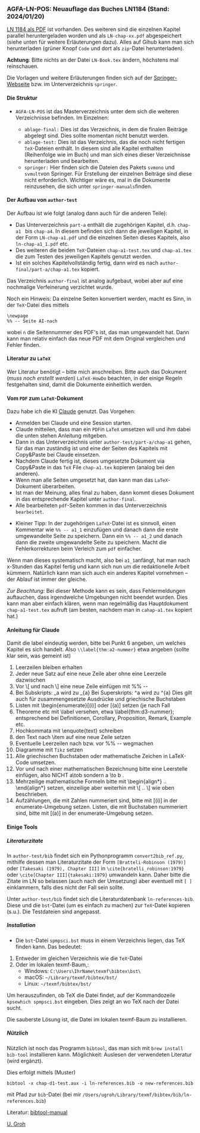 ### AGFA-LN-POS: Neuauflage das Buches LN1184 (Stand: 2024/01/20)

[LN 1184 als PDF](https://github.com/ugroh/AGFA-LN-POS/blob/main/ablage-orig/ln-orig/ln-pos-1184.pdf) ist vorhanden. Des weiteren sind die einzelnen Kapitel parallel heruntergeladen worden und als `LN-chap-xx.pdf` abgespeichert (siehe unten für weitere Erläuterungen dazu). Alles auf Gihub kann man sich herunterladen (grüner Knopf `Code` und dort als `zip`-Datei herunterladen).

__Achtung__: Bitte nichts an der Datei `LN-Book.tex` ändern, höchstens mal reinschauen. 

Die Vorlagen und weitere Erläuterungen finden sich auf der [Springer-Webseite](https://www.springernature.com/gp/authors/campaigns/latex-author-support) bzw. im Unterverzeichnis `springer`. 

#### Die Struktur

* `AGFA-LN-POS` ist das Masterverzeichnis unter dem sich die weiteren Verzeichnisse befinden. Im Einzelnen:

	* `ablage-final:` Dies ist das Verzeichnis, in dem die finalen Beiträge abgelegt sind. Dies sollte momentan nicht benutzt werden. 
	* `ablage-test:` Dies ist das Verzeichnis, das die noch nicht fertigen `TeX`-Dateien enthält. In diesem sind alle Kapitel enthalten (Reihenfolge wie im Buch) und man sich eines dieser Verzeichnisse herunterladen und bearbeiten.
	* `springer:` Hier finden sich die Dateien des Pakets `svmono` und `svmult`von Springer. Für Erstellung der einzelnen Beiträge sind diese nicht erforderlich. Wichtiger wäre es, mal in die Dokumente reinzusehen, die sich unter `springer-manuals`finden. 
	
#### Der Aufbau von `author-test`

Der Aufbau ist wie folgt (analog dann auch für die anderen Teile):

*  Das Unterverzeichnis `part-a` enthält die zugehörigen Kapitel, d.h. `chap-a1 ` bis `chap-a4`. In diesem befinden sich dann die jeweiligen Kapitel, in der Form `LN-chap-a1.pdf` und die einzelnen Seiten dieses Kapitels, also `ln-chap-a1_1.pdf` etc. 
* Des weiteren die beiden `TeX`-Dateien `chap-a1-test.tex` und `chap-a1.tex` die zum Testen des jeweiligen Kapitels genutzt werden. 
* Ist ein solches Kapitelvollständig fertig, dann wird es nach `author-final/part-a/chap-a1.tex` kopiert. 

Das Verzeichnis `author-final` ist analog aufgebaut, wobei aber auf eine nochmalige Verfeinerung verzichtet wurde. 

Noch ein Hinweis: Da einzelne Seiten konvertiert werden, macht es Sinn, in der `TeX`-Datei dies mittels

	\newpage
	%% -- Seite AI-nach
	
wobei `n` die Seitennummer des PDF's ist, das man umgewandelt hat. Dann kann man relativ einfach das neue PDF mit dem Original vergleichen und Fehler finden.

#### Literatur zu `LaTeX`

Wer Literatur benötigt – bitte mich anschreiben. Bitte auch das Dokument (*muss noch erstellt werden*) `LaTeX-HowDo` beachten, in der einige Regeln festgehalten sind, damit die Dokumente einheitlich werden.

#### Vom `PDF` zum `LaTeX`-Dokument

Dazu habe ich  die KI [Claude](http://claude.ai) genutzt. Das Vorgehen:

* Anmelden bei Claude und eine Session starten.
* Claude mitteilen, dass man ein `PDF`in `LaTeX` umsetzen will und ihm dabei die unten stehen Anleitung mitgeben.
* Dann in das Unterverzeichnis unter `author-test/part-a/chap-a1` gehen, für das man zuständig ist und eine der Seiten des Kapitels mit Copy&Paste bei Claude einsetzen.
* Nachdem Claude fertig ist, dieses umgesetzte Dokument via Copy&Paste in das `TeX` File `chap-a1.tex` kopieren (analog bei den anderen).
* Wenn man alle Seiten umgesetzt hat, dan kann man das `LaTeX`-Dokument überarbeiten.
* Ist man der Meinung, alles final zu haben, dann kommt dieses Dokument in das entsprechende Kapitel unter `author-final`.
* Alle bearbeiteten `pdf`-Seiten kommen in das Unterverzeichnis `bearbeitet`. 
+ Kleiner Tipp: In der zugehörigen `LaTeX`-Datei ist es sinnvoll, einen Kommentar wie `%% -- a1_1` einzufügen und danach dann die erste umgewandelte Seite zu speichern. Dann ein `%% -- a1_2` und danach dann die zweite umgewandelte Seite zu speichern. Macht die Fehlerkorrekturen beim Verleich zum `pdf` einfacher.

Wenn man dieses systematisch macht, also bei `a1_1`anfängt, hat man nach x-Stunden das Kapitel fertig und kann sich nun um die redaktionelle Arbeit kümmern. Natürlich kann man sich auch ein anderes Kapitel vornehmen – der Ablauf ist immer der gleiche.

*Zur Beachtung:* Bei dieser Methode kann es sein, dass Fehlermeldungen auftauchen, dass irgendwelche Umgebungen nicht beendet wurden. Dies kann man aber einfach klären, wenn man regelmäßig das Hauptdokument `chap-a1-test.tex` aufruft (am besten, nachdem man in `cahap-a1.tex` kopiert hat.)


#### Anleitung für Claude

Damit die label eindeutig werden, bitte bei Punkt 6 angeben, um welches Kapitel es sich handelt. Also `\\label{thm:a2-nummer}` etwa angeben (sollte klar sein, was gemeint ist)

1. Leerzeilen bleiben erhalten
2. Jeder neue Satz auf eine neue Zeile aber ohne eine Leerzeile dazwischen
3. Vor \\[ und nach \\] eine neue Zeile einfügen mit %% -- 
4. Bei Subskripts: \_a wird zu \_{a}
	Bei Superskripts: ^a wird zu ^{a}
	Dies gilt auch für zusammengesetzte Ausdrücke und griechische Buchstaben
5. Listen mit \\begin{enumerate}[(i)] oder [(a)] setzen (je nach Fall
6. Theoreme etc mit \\label versehen, etwa \\label{thm:d3-nummer}; entsprechend bei Definitionen, Corollary, Proposition, Remark, Example etc.
7. Hochkommata mit \\enquote{text} schreiben
8. den Text nach \\item auf eine neue Zeile setzen
9. Eventuelle Leerzeilen nach bzw. vor %% -- wegmachen
10. Diagramme mit `Tikz` setzen
11. Alle griechischen Buchstaben oder mathematische Zeichen in LaTeX-Code umsetzen.
12. Vor und nach einer mathematischen Bezeichnung bitte eine Leerstelle einfügen, also NICHT a\\tob sondern a \\to b .
13. Mehrzeilige mathematische Formeln bitte mit \\begin{align\*} .. \\end{align\*} setzen, einzeilige aber weiterhin mit \\[ .. \\] wie oben beschrieben. 
13. Aufzählungen, die mit Zahlen nummeriert sind, bitte mit [(i)] in der enumerate-Umgebung setzen. Listen, die mit Buchstaben nummeriert sind, bitte mit [(a)] in der  enumerate-Umgebung setzen. 

#### Einige Tools

##### Literaturzitate

In `author-test/bib` findet sich ein Pythonprogramm `convert2bib_ref.py`, mithilfe dessen man Literaturzitate der Form `[Bratteli-Robinson (1979)]` oder `[Takesaki (1979), Chapter III]` in `\cite{bratelli_robinson:1979}` oder `\cite[Chapter III]{takesaki:1979}` umwandeln kann. Daher bitte die Zitate im LN so belassen (auch nach der Umsetzung) aber eventuell mit `[ ]` einklammern, falls dies nicht der Fall sein sollte.

Unter `author-test/bib` findet sich die Literaturdatenbank `ln-references-bib`. Diese und die `bst`-Datei (um es einfach zu machen) zur `TeX`-Datei kopieren (s.u.). Die Testdateien sind angepasst. 

##### Installation

* Die `bst`-Datei `spmpsci.bst` muss in einem Verzeichnis liegen, das TeX finden kann. Das bedeutet:

1. Entweder im gleichen Verzeichnis wie die `TeX`-Datei
2. Oder im lokalen texmf-Baum,:
   - Windows: `C:\Users\IhrName\texmf\bibtex\bst\`
   - macOS: `~/Library/texmf/bibtex/bst/`
   - Linux: `~/texmf/bibtex/bst/`

Um herauszufinden, ob TeX die Datei findet, auf der Kommandozeile `kpsewhich spmpsci.bst` eingeben. Dies zeigt an wo TeX nach der Datei sucht.

Die sauberste Lösung ist, die Datei im lokalen texmf-Baum zu installieren. 

##### Nützlich

Nützlich ist noch das Programm `bibtool`, das man sich mit `brew install bib-tool` installieren kann. Möglichkeit: Auslesen der verwendeten Literatur (wird ergänzt).

Dies erfolgt mittels (Muster)

`bibtool -x chap-d1-test.aux -i ln-references.bib -o new-references.bib`

mit Pfad zur `bib`-Datei (bei mir `/Users/ugroh/Library/texmf/bibtex/bib/ln-references.bib`)

Literatur: [bibtool-manual](https://ctan.org/pkg/bibtool)





[U. Groh](ulgr@math.uni-tuebingen.de)

